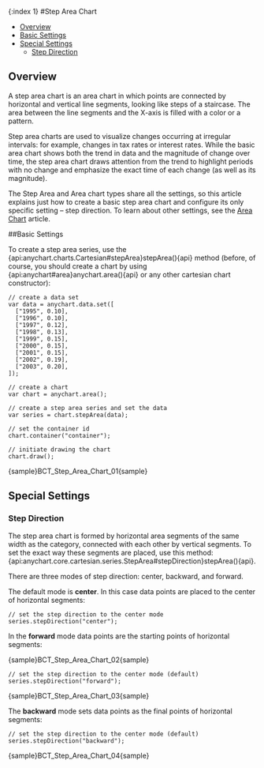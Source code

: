{:index 1}
#Step Area Chart

* [Overview](#overview)
* [Basic Settings](#basic_settings)
* [Special Settings](#special_settings)
  * [Step Direction](#step_direction)

## Overview

A step area chart is an area chart in which points are connected by horizontal and vertical line segments, looking like steps of a staircase. The area between the line segments and the X-axis is filled with a color or a pattern.

Step area charts are used to visualize changes occurring at irregular intervals: for example, changes in tax rates or interest rates. While the basic area chart shows both the trend in data and the magnitude of change over time, the step area chart draws attention from the trend to highlight periods with no change and emphasize the exact time of each change (as well as its magnitude).

The Step Area and Area chart types share all the settings, so this article explains just how to create a basic step area chart and configure its only specific setting – step direction. To learn about other settings, see the [Area Chart](Area_Chart) article.

##Basic Settings

To create a step area series, use the {api:anychart.charts.Cartesian#stepArea}stepArea(){api} method (before, of course, you should create a chart by using {api:anychart#area}anychart.area(){api} or any other cartesian chart constructor):

```
// create a data set
var data = anychart.data.set([
  ["1995", 0.10],
  ["1996", 0.10],
  ["1997", 0.12],
  ["1998", 0.13],
  ["1999", 0.15],
  ["2000", 0.15],
  ["2001", 0.15],
  ["2002", 0.19],
  ["2003", 0.20],
]);

// create a chart
var chart = anychart.area();

// create a step area series and set the data
var series = chart.stepArea(data);

// set the container id
chart.container("container");

// initiate drawing the chart
chart.draw();
```

{sample}BCT\_Step\_Area\_Chart\_01{sample}

## Special Settings 

### Step Direction

The step area chart is formed by horizontal area segments of the same width as the category, connected with each other by vertical segments. To set the exact way these segments are placed, use this method: {api:anychart.core.cartesian.series.StepArea#stepDirection}stepArea(){api}.

There are three modes of step direction: center, backward, and forward.

The default mode is <strong>center</strong>. In this case data points are placed to the center of horizontal segments:

```
// set the step direction to the center mode
series.stepDirection("center");
```

In the <strong>forward</strong> mode data points are the starting points of horizontal segments:  

{sample}BCT\_Step\_Area\_Chart\_02{sample}

```
// set the step direction to the center mode (default)
series.stepDirection("forward");
```

{sample}BCT\_Step\_Area\_Chart\_03{sample}

The <strong>backward</strong> mode sets data points as the final points of horizontal segments: 

```
// set the step direction to the center mode (default)
series.stepDirection("backward");
```

{sample}BCT\_Step\_Area\_Chart\_04{sample}